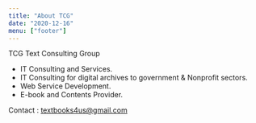 ```yaml
---
title: "About TCG"
date: "2020-12-16"
menu: ["footer"]
---
```


TCG
Text Consulting Group

* IT Consulting and Services.
* IT Consulting for digital archives to government & Nonprofit sectors.
* Web Service Development.
* E-book and Contents Provider.

Contact : textbooks4us@gmail.com

